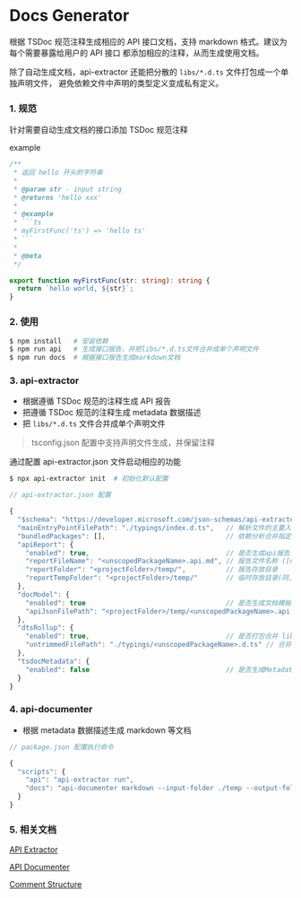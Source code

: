 # Docs Generator

根据 TSDoc 规范注释生成相应的 API 接口文档，支持 markdown 格式。建议为每个需要暴露给用户的 API 接口
都添加相应的注释，从而生成使用文档。

除了自动生成文档，api-extractor 还能把分散的 `libs/*.d.ts` 文件打包成一个单独声明文件，
避免依赖文件中声明的类型定义变成私有定义。

### 1. 规范

针对需要自动生成文档的接口添加 TSDoc 规范注释

example

````typescript
/**
 * 返回 hello 开头的字符串
 *
 * @param str - input string
 * @returns 'hello xxx'
 *
 * @example
 * ```ts
 * myFirstFunc('ts') => 'hello ts'
 * ```
 *
 * @beta
 */

export function myFirstFunc(str: string): string {
  return `hello world, ${str}`;
}
````

### 2. 使用

```bash
$ npm install   # 安装依赖
$ npm run api   # 生成接口报告，并把libs/*.d.ts文件合并成单个声明文件
$ npm run docs  # 根据接口报告生成markdown文档
```

### 3. api-extractor

- 根据遵循 TSDoc 规范的注释生成 API 报告
- 把遵循 TSDoc 规范的注释生成 metadata 数据描述
- 把 `libs/*.d.ts` 文件合并成单个声明文件

> tsconfig.json 配置中支持声明文件生成，并保留注释

通过配置 api-extractor.json 文件启动相应的功能

```bash
$ npx api-extractor init  # 初始化默认配置
```

```js
// api-extractor.json 配置

{
  "$schema": "https://developer.microsoft.com/json-schemas/api-extractor/v7/api-extractor.schema.json",
  "mainEntryPointFilePath": "./typings/index.d.ts",   // 解析文件的主要入口
  "bundledPackages": [],                              // 依赖分析合并指定依赖的声明
  "apiReport": {
    "enabled": true,                                  // 是否生成api报告
    "reportFileName": "<unscopedPackageName>.api.md", // 报告文件名称 ([name].api.md)
    "reportFolder": "<projectFolder>/temp/",          // 报告存放目录
    "reportTempFolder": "<projectFolder>/temp/"       // 临时存放目录(同上时可避免报错)
  },
  "docModel": {
    "enabled": true                                   // 是否生成文档模板,用于生成文档 ([name].api.json)
    "apiJsonFilePath": "<projectFolder>/temp/<unscopedPackageName>.api.json"
  },
  "dtsRollup": {
    "enabled": true,                                  // 是否打包合并 libs/*.d.ts 文件
    "untrimmedFilePath": "./typings/<unscopedPackageName>.d.ts" // 合并后覆盖式写入命名文件
  },
  "tsdocMetadata": {
    "enabled": false                                  // 是否生成Metadata文件，用于指定TSDoc版本
  }
}
```

### 4. api-documenter

- 根据 metadata 数据描述生成 markdown 等文档

```js
// package.json 配置执行命令

{
  "scripts": {
    "api": "api-extractor run",
    "docs": "api-documenter markdown --input-folder ./temp --output-folder ./docs"
  }
}
```

### 5. 相关文档

[API Extractor](https://api-extractor.com/pages/setup/invoking/)

[API Documenter](https://api-extractor.com/pages/overview/demo_docs/)

[Comment Structure](https://api-extractor.com/pages/tsdoc/doc_comment_syntax/)

